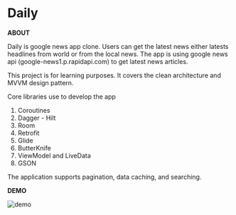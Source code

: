 # Daily

**ABOUT**

Daily is google news app clone. Users can get the latest news either latests headlines from world or from the local news.
The app is using google news api (google-news1.p.rapidapi.com) to get latest news articles.

This project is for learning purposes.
It covers the clean architecture and MVVM design pattern.

Core libraries use to develop the app
1. Coroutines
2. Dagger - Hilt
3. Room
4. Retrofit
5. Glide
6. ButterKnife
7. ViewModel and LiveData
8. GSON

The application supports pagination, data caching, and searching.

**DEMO**

![demo](https://user-images.githubusercontent.com/8465561/184842295-9a5865f0-48e9-4e85-b171-070331b66682.gif)

